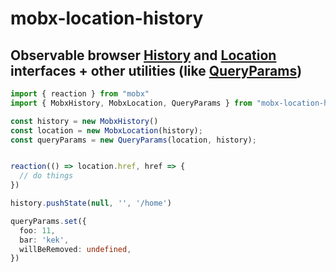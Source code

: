 # mobx-location-history  

## Observable browser [History](src/mobx-history/mobx-history.types.ts) and [Location](src/mobx-location/mobx-location.types.ts) interfaces + other utilities (like [QueryParams](src/query-params/query-params.types.ts))   

```ts
import { reaction } from "mobx"
import { MobxHistory, MobxLocation, QueryParams } from "mobx-location-history";

const history = new MobxHistory()
const location = new MobxLocation(history);
const queryParams = new QueryParams(location, history);


reaction(() => location.href, href => {
  // do things
})

history.pushState(null, '', '/home')

queryParams.set({
  foo: 11,
  bar: 'kek',
  willBeRemoved: undefined,
})
```

